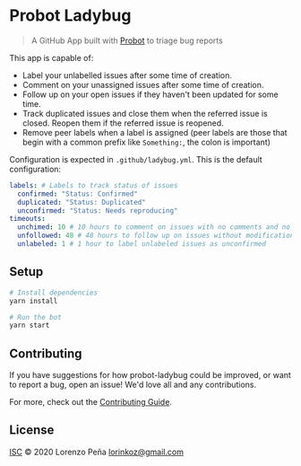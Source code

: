 # Probot Ladybug

> A GitHub App built with [Probot](https://github.com/probot/probot) to triage bug reports

This app is capable of:

- Label your unlabelled issues after some time of creation.
- Comment on your unassigned issues after some time of creation.
- Follow up on your open issues if they haven't been updated for some time.
- Track duplicated issues and close them when the referred issue is closed. Reopen them if the referred issue is reopened.
- Remove peer labels when a label is assigned (peer labels are those that begin with a common prefix like `Something:`, the colon is important)

Configuration is expected in `.github/ladybug.yml`. This is the default configuration:

```yml
labels: # Labels to track status of issues
  confirmed: "Status: Confirmed"
  duplicated: "Status: Duplicated"
  unconfirmed: "Status: Needs reproducing"
timeouts:
  unchimed: 10 # 10 hours to comment on issues with no comments and no assignees
  unfollowed: 48 # 48 hours to follow up on issues without modifications
  unlabeled: 1 # 1 hour to label unlabeled issues as unconfirmed
```

## Setup

```sh
# Install dependencies
yarn install

# Run the bot
yarn start
```

## Contributing

If you have suggestions for how probot-ladybug could be improved, or want to report a bug, open an issue! We'd love all and any contributions.

For more, check out the [Contributing Guide](CONTRIBUTING.md).

## License

[ISC](LICENSE) © 2020 Lorenzo Peña <lorinkoz@gmail.com>
